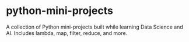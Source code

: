 # python-mini-projects
A collection of Python mini-projects built while learning Data Science and AI. Includes lambda, map, filter, reduce, and more.
